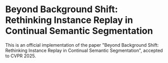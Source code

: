 # Beyond Background Shift: Rethinking Instance Replay in Continual Semantic Segmentation
This is an official implementation of the paper "Beyond Background Shift: Rethinking Instance Replay in Continual Semantic Segmentation", accepted to CVPR 2025.

